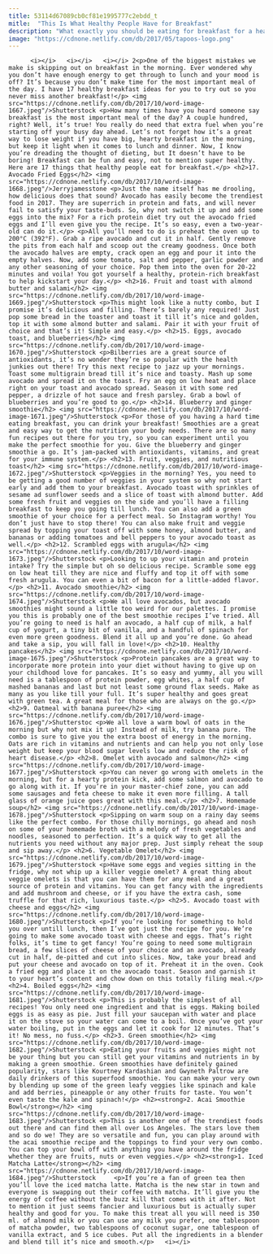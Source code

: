 ```yaml
---
title: 53114d67089cb0cf81e1995777c2ebdd_t
mitle:  "This Is What Healthy People Have for Breakfast"
description: "What exactly you should be eating for breakfast for a healthier lifestyle."
image: "https://cdnone.netlify.com/db/2017/05/tapoos-logo.png"
---
```


          <i></i>   <i></i>   <i></i> 2<p>One of the biggest mistakes we make is skipping out on breakfast in the morning. Ever wondered why you don’t have enough energy to get through to lunch and your mood is off? It’s because you don’t make time for the most important meal of the day. I have 17 healthy breakfast ideas for you to try out so you never miss another breakfast!</p> <img src="https://cdnone.netlify.com/db/2017/10/word-image-1667.jpeg"/>Shutterstock <p>How many times have you heard someone say breakfast is the most important meal of the day? A couple hundred, right? Well, it’s true! You really do need that extra fuel when you’re starting off your busy day ahead. Let’s not forget how it’s a great way to lose weight if you have big, hearty breakfast in the morning, but keep it light when it comes to lunch and dinner. Now, I know you’re dreading the thought of dieting, but It doesn’t have to be boring! Breakfast can be fun and easy, not to mention super healthy. Here are 17 things that healthy people eat for breakfast.</p> <h2>17. Avocado Fried Eggs</h2> <img src="https://cdnone.netlify.com/db/2017/10/word-image-1668.jpeg"/>Jerryjamesstone <p>Just the name itself has me drooling, how delicious does that sound? Avocado has easily become the trendiest food in 2017. They are superrich in protein and fats, and will never fail to satisfy your taste-buds. So, why not switch it up and add some eggs into the mix? For a rich protein diet try out the avocado fried eggs and I’ll even give you the recipe. It’s so easy, even a two-year-old can do it.</p> <p>All you’ll need to do is preheat the oven up to 200°C (392°F). Grab a ripe avocado and cut it in half. Gently remove the pits from each half and scoop out the creamy goodness. Once both the avocado halves are empty, crack open an egg and pour it into the empty halves. Now, add some tomato, salt and pepper, garlic powder and any other seasoning of your choice. Pop them into the oven for 20-22 minutes and voila! You got yourself a healthy, protein-rich breakfast to help kickstart your day.</p> <h2>16. Fruit and toast with almond butter and salami</h2> <img src="https://cdnone.netlify.com/db/2017/10/word-image-1669.jpeg"/>Shutterstock <p>This might look like a nutty combo, but I promise it’s delicious and filling. There’s barely any required! Just pop some bread in the toaster and toast it till it’s nice and golden, top it with some almond butter and salami. Pair it with your fruit of choice and that’s it! Simple and easy.</p> <h2>15. Eggs, avocado toast, and blueberries</h2> <img src="https://cdnone.netlify.com/db/2017/10/word-image-1670.jpeg"/>Shutterstock <p>Bilberries are a great source of antioxidants, it’s no wonder they’re so popular with the health junkies out there! Try this next recipe to jazz up your mornings. Toast some multigrain bread till it’s nice and toasty. Mash up some avocado and spread it on the toast. Fry an egg on low heat and place right on your toast and avocado spread. Season it with some red pepper, a drizzle of hot sauce and fresh parsley. Grab a bowl of blueberries and you’re good to go.</p> <h2>14. Blueberry and ginger smoothie</h2> <img src="https://cdnone.netlify.com/db/2017/10/word-image-1671.jpeg"/>Shutterstock <p>For those of you having a hard time eating breakfast, you can drink your breakfast! Smoothies are a great and easy way to get the nutrition your body needs. There are so many fun recipes out there for you try, so you can experiment until you make the perfect smoothie for you. Give the blueberry and ginger smoothie a go. It’s jam-packed with antioxidants, vitamins, and great for your immune system.</p> <h2>13. Fruit, veggies, and nutritious toast</h2> <img src="https://cdnone.netlify.com/db/2017/10/word-image-1672.jpeg"/>Shutterstock <p>Veggies in the morning? Yes, you need to be getting a good number of veggies in your system so why not start early and add them to your breakfast. Avocado toast with sprinkles of sesame ad sunflower seeds and a slice of toast with almond butter. Add some fresh fruit and veggies on the side and you’ll have a filling breakfast to keep you going till lunch. You can also add a green smoothie of your choice for a perfect meal. So Instagram worthy! You don’t just have to stop there! You can also make fruit and veggie spread by topping your toast off with some honey, almond butter, and bananas or adding tomatoes and bell peppers to your avocado toast as well.</p> <h2>12. Scrambled eggs with arugula</h2> <img src="https://cdnone.netlify.com/db/2017/10/word-image-1673.jpeg"/>Shutterstock <p>Looking to up your vitamin and protein intake? Try the simple but oh so delicious recipe. Scramble some egg on low heat till they are nice and fluffy and top it off with some fresh arugula. You can even a bit of bacon for a little-added flavor.</p> <h2>11. Avocado smoothie</h2> <img src="https://cdnone.netlify.com/db/2017/10/word-image-1674.jpeg"/>Shutterstock <p>We all love avocados, but avocado smoothies might sound a little too weird for our palettes. I promise you this is probably one of the best smoothie recipes I’ve tried. All you’re going to need is half an avocado, a half cup of milk, a half cup of yogurt, a tiny bit of vanilla, and a handful of spinach for even more green goodness. Blend it all up and you’re done. Go ahead and take a sip, you will fall in love!</p> <h2>10. Healthy pancakes</h2> <img src="https://cdnone.netlify.com/db/2017/10/word-image-1675.jpeg"/>Shutterstock <p>Protein pancakes are a great way to incorporate more protein into your diet without having to give up on your childhood love for pancakes. It’s so easy and yummy, all you will need is a tablespoon of protein powder, egg whites, a half cup of mashed bananas and last but not least some ground flax seeds. Make as many as you like till your full. It’s super healthy and goes great with green tea. A great meal for those who are always on the go.</p>     <h2>9. Oatmeal with banana puree</h2> <img src="https://cdnone.netlify.com/db/2017/10/word-image-1676.jpeg"/>Shutterstoc <p>We all love a warm bowl of oats in the morning but why not mix it up! Instead of milk, try banana pure. The combo is sure to give you the extra boost of energy in the morning. Oats are rich in vitamins and nutrients and can help you not only lose weight but keep your blood sugar levels low and reduce the risk of heart disease.</p> <h2>8. Omelet with avocado and salmon</h2> <img src="https://cdnone.netlify.com/db/2017/10/word-image-1677.jpeg"/>Shutterstock <p>You can never go wrong with omelets in the morning, but for a hearty protein kick, add some salmon and avocado to go along with it. If you’re in your master-chief zone, you can add some sausages and feta cheese to make it even more filling. A tall glass of orange juice goes great with this meal.</p> <h2>7. Homemade soup</h2> <img src="https://cdnone.netlify.com/db/2017/10/word-image-1678.jpeg"/>Shutterstock <p>Sipping on warm soup on a rainy day seems like the perfect combo. For those chilly mornings, go ahead and nosh on some of your homemade broth with a melody of fresh vegetables and noodles, seasoned to perfection. It’s a quick way to get all the nutrients you need without any major prep. Just simply reheat the soup and sip away.</p> <h2>6. Vegetable Omelet</h2> <img src="https://cdnone.netlify.com/db/2017/10/word-image-1679.jpeg"/>Shutterstock <p>Have some eggs and vegies sitting in the fridge, why not whip up a killer veggie omelet? A great thing about veggie omelets is that you can have them for any meal and a great source of protein and vitamins. You can get fancy with the ingredients and add mushroom and cheese, or if you have the extra cash, some truffle for that rich, luxurious taste.</p> <h2>5. Avocado toast with cheese and eggs</h2> <img src="https://cdnone.netlify.com/db/2017/10/word-image-1680.jpeg"/>Shutterstock <p>If you’re looking for something to hold you over untill lunch, then I’ve got just the recipe for you. We’re going to make some avocado toast with cheese and eggs. That’s right folks, it’s time to get fancy! You’re going to need some multigrain bread, a few slices of cheese of your choice and an avocado, already cut in half, de-pitted and cut into slices. Now, take your bread and put your cheese and avocado on top of it. Preheat it in the oven. Cook a fried egg and place it on the avocado toast. Season and garnish it to your heart’s content and chow down on this totally filing meal.</p> <h2>4. Boiled eggs</h2> <img src="https://cdnone.netlify.com/db/2017/10/word-image-1681.jpeg"/>Shutterstock <p>This is probably the simplest of all recipes! You only need one ingredient and that is eggs. Making boiled eggs is as easy as pie. Just fill your saucepan with water and place it on the stove so your water can come to a boil. Once you’ve got your water boiling, put in the eggs and let it cook for 12 minutes. That’s it! No mess, no fuss.</p> <h2>3. Green smoothie</h2> <img src="https://cdnone.netlify.com/db/2017/10/word-image-1682.jpeg"/>Shutterstock <p>Eating your fruits and veggies might not be your thing but you can still get your vitamins and nutrients in by making a green smoothie. Green smoothies have definitely gained popularity, stars like Kourtney Kardashian and Gwyneth Paltrow are daily drinkers of this superfood smoothie. You can make your very own by blending up some of the green leafy veggies like spinach and kale and add berries, pineapple or any other fruits for taste. You won’t even taste the kale and spinach!</p> <h2><strong>2. Acai Smoothie Bowl</strong></h2> <img src="https://cdnone.netlify.com/db/2017/10/word-image-1683.jpeg"/>Shutterstock <p>This is another one of the trendiest foods out there and can find them all over Los Angeles. The stars love them and so do we! They are so versatile and fun, you can play around with the acai smoothie recipe and the toppings to find your very own combo. You can top your bowl off with anything you have around the fridge whether they are fruits, nuts or even veggies.</p> <h2><strong>1. Iced Matcha Latte</strong></h2> <img src="https://cdnone.netlify.com/db/2017/10/word-image-1684.jpeg"/>Shutterstock     <p>If you’re a fan of green tea then you’ll love the iced matcha latte. Matcha is the new star in town and everyone is swapping out their coffee with matcha. It’ll give you the energy of coffee without the buzz kill that comes with it after. Not to mention it just seems fancier and luxurious but is actually super healthy and good for you. To make this treat all you will need is 350 ml. of almond milk or you can use any milk you prefer, one tablespoon of matcha powder, two tablespoons of coconut sugar, one tablespoon of vanilla extract, and 5 ice cubes. Put all the ingredients in a blender and blend till it’s nice and smooth.</p>   <i></i>